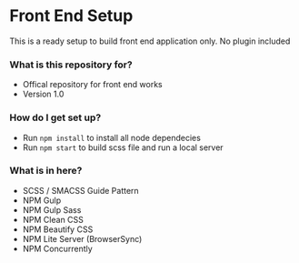  # Front End Setup #

This is a ready setup to build front end application only. No plugin included

### What is this repository for? ###

* Offical repository for front end works
* Version 1.0

### How do I get set up? ###

* Run `npm install` to install all node dependecies
* Run `npm start` to build scss file and run a local server

### What is in here? ###
* SCSS / SMACSS Guide Pattern
* NPM Gulp
* NPM Gulp Sass
* NPM Clean CSS
* NPM Beautify CSS
* NPM Lite Server (BrowserSync)
* NPM Concurrently